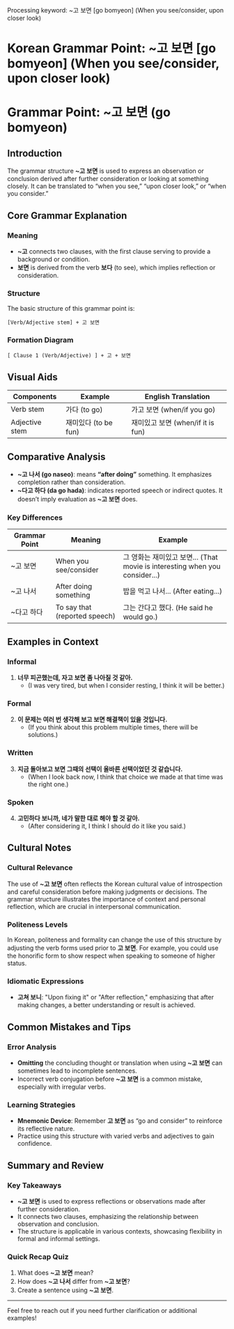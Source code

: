 Processing keyword: ~고 보면 [go bomyeon] (When you see/consider, upon closer look)
# Korean Grammar Point: ~고 보면 [go bomyeon] (When you see/consider, upon closer look)
# Grammar Point: ~고 보면 (go bomyeon)
## Introduction
The grammar structure **~고 보면** is used to express an observation or conclusion derived after further consideration or looking at something closely. It can be translated to “when you see,” “upon closer look,” or “when you consider.”
## Core Grammar Explanation
### Meaning
- **~고** connects two clauses, with the first clause serving to provide a background or condition.
- **보면** is derived from the verb **보다** (to see), which implies reflection or consideration.
### Structure
The basic structure of this grammar point is:
```
[Verb/Adjective stem] + 고 보면
```
### Formation Diagram
```
[ Clause 1 (Verb/Adjective) ] + 고 + 보면
```
## Visual Aids
| Components       | Example               | English Translation      |
|------------------|-----------------------|---------------------------|
| Verb stem        | 가다 (to go)          | 가고 보면 (when/if you go) |
| Adjective stem    | 재미있다 (to be fun) | 재미있고 보면 (when/if it is fun) |
## Comparative Analysis
- **~고 나서 (go naseo)**: means **“after doing”** something. It emphasizes completion rather than consideration.
- **~다고 하다 (da go hada)**: indicates reported speech or indirect quotes. It doesn’t imply evaluation as **~고 보면** does.
### Key Differences
| Grammar Point   | Meaning                                   | Example                      |
|-----------------|-------------------------------------------|------------------------------|
| ~고 보면        | When you see/consider                     | 그 영화는 재미있고 보면... (That movie is interesting when you consider...) |
| ~고 나서        | After doing something                     | 밥을 먹고 나서... (After eating...) |
| ~다고 하다      | To say that (reported speech)            | 그는 간다고 했다. (He said he would go.) |
## Examples in Context
### Informal
1. **너무 피곤했는데, 자고 보면 좀 나아질 것 같아.**
   - (I was very tired, but when I consider resting, I think it will be better.)
   
### Formal
2. **이 문제는 여러 번 생각해 보고 보면 해결책이 있을 것입니다.**
   - (If you think about this problem multiple times, there will be solutions.)
### Written
3. **지금 돌아보고 보면 그때의 선택이 올바른 선택이었던 것 같습니다.**
   - (When I look back now, I think that choice we made at that time was the right one.)
### Spoken
4. **고민하다 보니까, 네가 말한 대로 해야 할 것 같아.**
   - (After considering it, I think I should do it like you said.)
## Cultural Notes
### Cultural Relevance
The use of **~고 보면** often reflects the Korean cultural value of introspection and careful consideration before making judgments or decisions. The grammar structure illustrates the importance of context and personal reflection, which are crucial in interpersonal communication.
### Politeness Levels
In Korean, politeness and formality can change the use of this structure by adjusting the verb forms used prior to **고 보면**. For example, you could use the honorific form to show respect when speaking to someone of higher status.
### Idiomatic Expressions
- **고쳐 보니**: "Upon fixing it" or "After reflection," emphasizing that after making changes, a better understanding or result is achieved.
## Common Mistakes and Tips
### Error Analysis
- **Omitting** the concluding thought or translation when using **~고 보면** can sometimes lead to incomplete sentences.
- Incorrect verb conjugation before **~고 보면** is a common mistake, especially with irregular verbs.
### Learning Strategies
- **Mnemonic Device**: Remember **고 보면** as “go and consider” to reinforce its reflective nature.
- Practice using this structure with varied verbs and adjectives to gain confidence.
## Summary and Review
### Key Takeaways
- **~고 보면** is used to express reflections or observations made after further consideration.
- It connects two clauses, emphasizing the relationship between observation and conclusion.
- The structure is applicable in various contexts, showcasing flexibility in formal and informal settings.
### Quick Recap Quiz
1. What does **~고 보면** mean?
2. How does **~고 나서** differ from **~고 보면**?
3. Create a sentence using **~고 보면**. 
---
Feel free to reach out if you need further clarification or additional examples!

